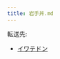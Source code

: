 ```yaml
---
title: 岩手丼.md
---
```

<div>

転送先:

-   [イワテドン](/Iwatedon.net "Iwatedon.net")

</div>

<div>

</div>
